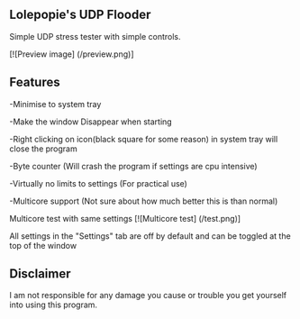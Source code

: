 ## Lolepopie's UDP Flooder
Simple UDP stress tester with simple controls.

[![Preview image] (/preview.png)]

## Features
-Minimise to system tray

-Make the window Disappear when starting

-Right clicking on icon(black square for some reason) in system tray will close the program

-Byte counter (Will crash the program if settings are cpu intensive)

-Virtually no limits to settings (For practical use)

-Multicore support (Not sure about how much better this is than normal)

Multicore test with same settings
[![Multicore test] (/test.png)]

All settings in the "Settings" tab are off by default and can be toggled at the top of the window

## Disclaimer
I am not responsible for any damage you cause or trouble you get yourself into using this program.
